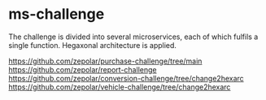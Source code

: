 # ms-challenge

The challenge is divided into several microservices, each of which fulfils a single function. Hegaxonal architecture is applied.

https://github.com/zepolar/purchase-challenge/tree/main
https://github.com/zepolar/report-challenge
https://github.com/zepolar/conversion-challenge/tree/change2hexarc
https://github.com/zepolar/vehicle-challenge/tree/change2hexarc
